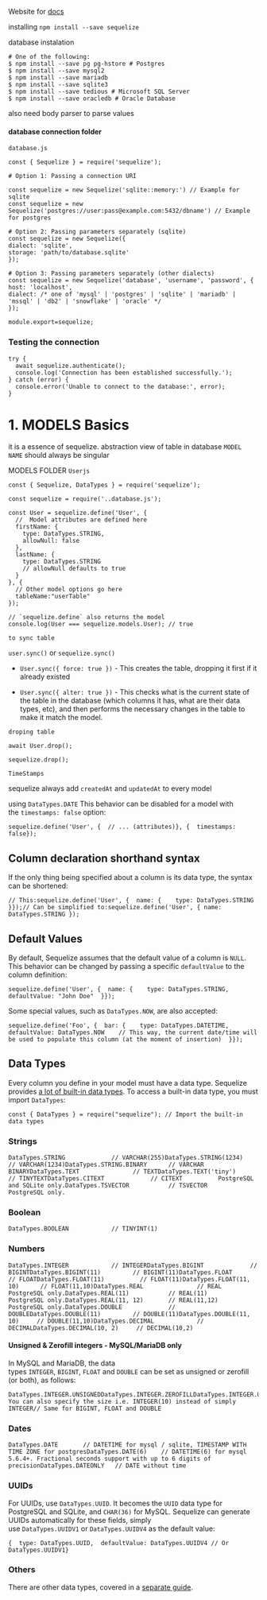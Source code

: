 
Website for [docs](https://www.sequelize.org)


installing 
`npm install --save sequelize`

database instalation
```
# One of the following:  
$ npm install --save pg pg-hstore # Postgres  
$ npm install --save mysql2  
$ npm install --save mariadb  
$ npm install --save sqlite3  
$ npm install --save tedious # Microsoft SQL Server  
$ npm install --save oracledb # Oracle Database
```

also need body parser to parse values

#### database connection folder
`database.js`
```
const { Sequelize } = require('sequelize');  
  
# Option 1: Passing a connection URI  

const sequelize = new Sequelize('sqlite::memory:') // Example for sqlite  
const sequelize = new Sequelize('postgres://user:pass@example.com:5432/dbname') // Example for postgres  
  
# Option 2: Passing parameters separately (sqlite)  
const sequelize = new Sequelize({  
dialect: 'sqlite',  
storage: 'path/to/database.sqlite'  
});  
  
# Option 3: Passing parameters separately (other dialects)  
const sequelize = new Sequelize('database', 'username', 'password', {  
host: 'localhost',  
dialect: /* one of 'mysql' | 'postgres' | 'sqlite' | 'mariadb' | 'mssql' | 'db2' | 'snowflake' | 'oracle' */  
});

module.export=sequelize;
```


### Testing the connection
```
try {
  await sequelize.authenticate();
  console.log('Connection has been established successfully.');
} catch (error) {
  console.error('Unable to connect to the database:', error);
}
```

# 1.   MODELS Basics


it is a essence of sequelize.
abstraction view of table in database
`MODEL NAME` should always be singular


MODELS FOLDER
`Userjs`

```
const { Sequelize, DataTypes } = require('sequelize');

const sequelize = require('..database.js');

const User = sequelize.define('User', {
  //  Model attributes are defined here
  firstName: {
    type: DataTypes.STRING,
    allowNull: false
  },
  lastName: {
    type: DataTypes.STRING
    // allowNull defaults to true
  }
}, {
  // Other model options go here
  tableName:"userTable"
});

// `sequelize.define` also returns the model
console.log(User === sequelize.models.User); // true
```


`to sync table`

`user.sync()` or `sequelize.sync()` 

-   `User.sync({ force: true })` - This creates the table, dropping it first if it already existed

-   `User.sync({ alter: true })` - This checks what is the current state of the table in the database (which columns it has, what are their data types, etc), and then performs the necessary changes in the table to make it match the model.


`droping table`

`await User.drop();`

`sequelize.drop();`



`TimeStamps`

sequelize always add `createdAt` and `updatedAt`  to every model

using `DataTypes.DATE`
This behavior can be disabled for a model with the `timestamps: false` option:

```
sequelize.define('User', {  // ... (attributes)}, {  timestamps: false});
```

## Column declaration shorthand syntax[​](https://sequelize.org/docs/v6/core-concepts/model-basics/#column-declaration-shorthand-syntax "Direct link to Column declaration shorthand syntax")

If the only thing being specified about a column is its data type, the syntax can be shortened:

```
// This:sequelize.define('User', {  name: {    type: DataTypes.STRING  }});// Can be simplified to:sequelize.define('User', { name: DataTypes.STRING });
```


## Default Values[​](https://sequelize.org/docs/v6/core-concepts/model-basics/#default-values "Direct link to Default Values")

By default, Sequelize assumes that the default value of a column is `NULL`. This behavior can be changed by passing a specific `defaultValue` to the column definition:

```
sequelize.define('User', {  name: {    type: DataTypes.STRING,    defaultValue: "John Doe"  }});
```

Some special values, such as `DataTypes.NOW`, are also accepted:

```
sequelize.define('Foo', {  bar: {    type: DataTypes.DATETIME,    defaultValue: DataTypes.NOW    // This way, the current date/time will be used to populate this column (at the moment of insertion)  }});
```


## Data Types[​](https://sequelize.org/docs/v6/core-concepts/model-basics/#data-types "Direct link to Data Types")

Every column you define in your model must have a data type. Sequelize provides [a lot of built-in data types](https://github.com/sequelize/sequelize/blob/v6/src/data-types.js). To access a built-in data type, you must import `DataTypes`:

```
const { DataTypes } = require("sequelize"); // Import the built-in data types
```

### Strings[​](https://sequelize.org/docs/v6/core-concepts/model-basics/#strings "Direct link to Strings")

```
DataTypes.STRING             // VARCHAR(255)DataTypes.STRING(1234)       // VARCHAR(1234)DataTypes.STRING.BINARY      // VARCHAR BINARYDataTypes.TEXT               // TEXTDataTypes.TEXT('tiny')       // TINYTEXTDataTypes.CITEXT             // CITEXT          PostgreSQL and SQLite only.DataTypes.TSVECTOR           // TSVECTOR        PostgreSQL only.
```

### Boolean[​](https://sequelize.org/docs/v6/core-concepts/model-basics/#boolean "Direct link to Boolean")

```
DataTypes.BOOLEAN            // TINYINT(1)
```

### Numbers[​](https://sequelize.org/docs/v6/core-concepts/model-basics/#numbers "Direct link to Numbers")

```
DataTypes.INTEGER            // INTEGERDataTypes.BIGINT             // BIGINTDataTypes.BIGINT(11)         // BIGINT(11)DataTypes.FLOAT              // FLOATDataTypes.FLOAT(11)          // FLOAT(11)DataTypes.FLOAT(11, 10)      // FLOAT(11,10)DataTypes.REAL               // REAL            PostgreSQL only.DataTypes.REAL(11)           // REAL(11)        PostgreSQL only.DataTypes.REAL(11, 12)       // REAL(11,12)     PostgreSQL only.DataTypes.DOUBLE             // DOUBLEDataTypes.DOUBLE(11)         // DOUBLE(11)DataTypes.DOUBLE(11, 10)     // DOUBLE(11,10)DataTypes.DECIMAL            // DECIMALDataTypes.DECIMAL(10, 2)     // DECIMAL(10,2)
```

#### Unsigned & Zerofill integers - MySQL/MariaDB only[​](https://sequelize.org/docs/v6/core-concepts/model-basics/#unsigned--zerofill-integers---mysqlmariadb-only "Direct link to Unsigned & Zerofill integers - MySQL/MariaDB only")

In MySQL and MariaDB, the data types `INTEGER`, `BIGINT`, `FLOAT` and `DOUBLE` can be set as unsigned or zerofill (or both), as follows:

```
DataTypes.INTEGER.UNSIGNEDDataTypes.INTEGER.ZEROFILLDataTypes.INTEGER.UNSIGNED.ZEROFILL// You can also specify the size i.e. INTEGER(10) instead of simply INTEGER// Same for BIGINT, FLOAT and DOUBLE
```

### Dates[​](https://sequelize.org/docs/v6/core-concepts/model-basics/#dates "Direct link to Dates")

```
DataTypes.DATE       // DATETIME for mysql / sqlite, TIMESTAMP WITH TIME ZONE for postgresDataTypes.DATE(6)    // DATETIME(6) for mysql 5.6.4+. Fractional seconds support with up to 6 digits of precisionDataTypes.DATEONLY   // DATE without time
```

### UUIDs[​](https://sequelize.org/docs/v6/core-concepts/model-basics/#uuids "Direct link to UUIDs")

For UUIDs, use `DataTypes.UUID`. It becomes the `UUID` data type for PostgreSQL and SQLite, and `CHAR(36)` for MySQL. Sequelize can generate UUIDs automatically for these fields, simply use `DataTypes.UUIDV1` or `DataTypes.UUIDV4` as the default value:

```
{  type: DataTypes.UUID,  defaultValue: DataTypes.UUIDV4 // Or DataTypes.UUIDV1}
```

### Others[​](https://sequelize.org/docs/v6/core-concepts/model-basics/#others "Direct link to Others")

There are other data types, covered in a [separate guide](https://sequelize.org/docs/v6/other-topics/other-data-types/).